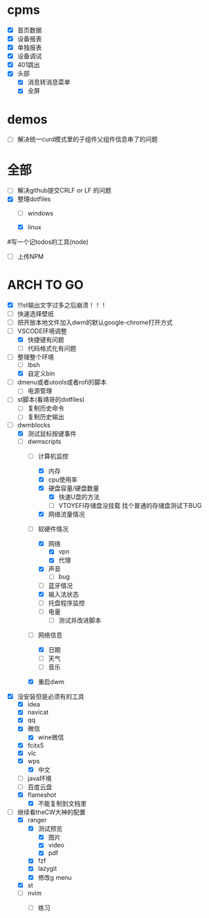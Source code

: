 # cpms
  - [x] 首页数据
  - [x] 设备报表
  - [x] 单独报表
  - [x] 设备调试
  - [x] 401跳出
  - [x] 头部
    - [x] 消息转消息菜单
    - [x] 全屏

# demos
  - [ ] 解决统一curd模式里的子组件父组件信息串了的问题



# 全部
  - [ ] 解决github提交CRLF or LF 的问题
  - [x] 整理dotfiles
    - [ ] windows
    - [x] linux




#写一个记todos的工具(node)
  - [ ] 上传NPM
# ARCH TO GO
  - [x] !!!st输出文字过多之后崩溃！！！
  - [ ] 快速选择壁纸
  - [ ] 把开放本地文件加入dwm的默认google-chrome打开方式
  - [ ] VSCODE环境调整
    - [x] 快捷键有问题
    - [ ] 代码格式化有问题

  - [ ] 整理整个环境
    - [ ] lbsh
    - [x] 自定义bin

  - [ ] dmenu或者utools或者rofi的脚本
    - [ ] 电源管理
  - [ ] st脚本(看靖哥的dotfiles)
    - [ ] 复制历史命令
    - [ ] 复制历史输出
  - [ ] dwmblocks
    - [x] 测试鼠标按键事件
    - [ ] dwmscripts
      - [ ] 计算机监控
        - [x] 内存
        - [x] cpu使用率
        - [x] 硬盘容量/硬盘数量
          - [x] 快速U盘的方法
          - [ ] VTOYEFI存储盘没挂载 找个普通的存储盘测试下BUG
        - [x] 网络流量情况
      - [ ] 软硬件情况
        - [x] 网络
          - [x] vpn
          - [x] 代理
        - [x] 声音
          - [ ] bug
        - [ ] 蓝牙情况
        - [x] 输入法状态
        - [ ] 托盘程序监控
        - [ ] 电量
          - [ ] 测试并改进脚本
      - [ ] 网络信息
        - [x] 日期
        - [ ] 天气
        - [ ] 音乐
      - [x] 重启dwm


  - [x] 没安装但是必须有的工具
    - [x] idea
    - [x] navicat
    - [x] qq
    - [x] 微信
      - [x] wine微信
    - [x] fcitx5
    - [x] vlc
    - [x] wps
      - [x] 中文
    - [ ] java环境
    - [ ] 百度云盘
    - [x] flameshot
      - [x] 不能复制到文档里
  - [ ] 继续看theCW大神的配置
    - [x] ranger
      - [x] 测试预览
        - [x] 图片
        - [x] video
        - [x] pdf
      - [x] fzf
      - [x] lazygit
      - [x] 修改g menu
    - [x] st
    - [ ] nvim
      - [ ] 练习


